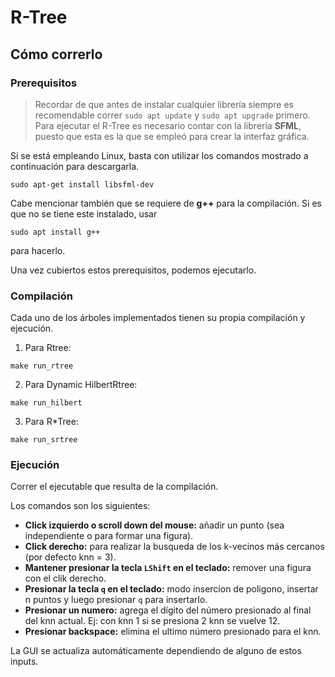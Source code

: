 # R-Tree

## Cómo correrlo

### Prerequisitos

> Recordar de que antes de instalar cualquier librería siempre es recomendable correr `sudo apt update` y `sudo apt upgrade` primero.
Para ejecutar el R-Tree es necesario contar con la librería **SFML**, puesto que esta es la que se empleó para crear la interfaz gráfica.

Si se está empleando Linux, basta con utilizar los comandos mostrado a continuación para descargarla.
```
sudo apt-get install libsfml-dev
```

Cabe mencionar también que se requiere de **g++** para la compilación. Si es que no se tiene este instalado, usar
```
sudo apt install g++
```
para hacerlo.

Una vez cubiertos estos prerequisitos, podemos ejecutarlo.

### Compilación


Cada uno de los árboles implementados tienen su propia compilación y ejecución.
1. Para Rtree:
```
make run_rtree
```
2. Para Dynamic HilbertRtree:
```
make run_hilbert
```
3. Para R\*Tree:
```
make run_srtree
```



### Ejecución

Correr el ejecutable que resulta de la compilación.

Los comandos son los siguientes:
- **Click izquierdo o scroll down del mouse:** añadir un punto (sea independiente o para formar una figura).
- **Click derecho:** para realizar la busqueda de los k-vecinos más cercanos (por defecto knn = 3).
- **Mantener presionar la tecla `LShift` en el teclado:** remover una figura con el clik derecho.
- **Presionar la tecla `q` en el teclado:** modo insercion de poligono, insertar n puntos y luego presionar `q` para insertarlo.
- **Presionar un numero:** agrega el dígito del número presionado al final del knn actual. Ej: con knn 1 si se presiona 2 knn se vuelve 12.
- **Presionar backspace:** elimina el ultimo número presionado para el knn.

La GUI se actualiza automáticamente dependiendo de alguno de estos inputs.
